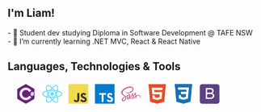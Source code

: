 <h2>I'm Liam!</h2>
- 👋 Student dev studying Diploma in Software Development @ TAFE NSW </br>
- 🌱 I’m currently learning .NET MVC, React & React Native


<h2>Languages, Technologies & Tools</h2>
<a href="https://git-scm.com/" title="Git"><img src="https://raw.githubusercontent.com/jmnote/z-icons/master/svg/git.svg" alt="" style="vertical-align:top; margin:4px; width: 40px"></a>
<a href="https://docs.microsoft.com/en-us/dotnet/csharp/" title="C#"><img src="https://github.com/devicons/devicon/blob/2ae2a900d2f041da66e950e4d48052658d850630/icons/csharp/csharp-plain.svg" style="margin:4px; height: 40px; width: 40px"></a>
<a href="https://reactjs.org/" title="React"><img src="https://github.com/devicons/devicon/blob/2ae2a900d2f041da66e950e4d48052658d850630/icons/react/react-original.svg" style="margin:4px; height: 40px; width: 40px"></a>
<a href="https://www.javascript.com/" title="JavaScript"><img src="https://github.com/devicons/devicon/blob/2ae2a900d2f041da66e950e4d48052658d850630/icons/javascript/javascript-original.svg" style="margin:4px; height: 40px; width: 40px"></a>
<a href="https://www.typescriptlang.org/" title="TypeScript"><img src="https://github.com/devicons/devicon/blob/2ae2a900d2f041da66e950e4d48052658d850630/icons/typescript/typescript-plain.svg" style="margin:4px; height: 40px; width: 40px"></a>
<a href="https://sass-lang.com/" title="Sass"><img src="https://github.com/devicons/devicon/blob/2ae2a900d2f041da66e950e4d48052658d850630/icons/sass/sass-original.svg" style="margin:4px; height: 40px; width: 40px"></a>
<a href="https://html.com/html5/" title="HTML5"><img src="https://github.com/devicons/devicon/blob/2ae2a900d2f041da66e950e4d48052658d850630/icons/html5/html5-plain.svg" style="margin:4px; height: 40px; width: 40px"></a>
<a href="https://developer.mozilla.org/en-US/docs/Web/CSS" title="CSS3"><img src="https://github.com/devicons/devicon/blob/2ae2a900d2f041da66e950e4d48052658d850630/icons/css3/css3-plain.svg" style="margin:4px; height: 40px; width: 40px"></a>
<a href="https://getbootstrap.com/" title="Bootstrap"><img src="https://github.com/devicons/devicon/blob/2ae2a900d2f041da66e950e4d48052658d850630/icons/bootstrap/bootstrap-plain.svg" style="margin:4px; height: 40px; width: 40px"></a>

<!---
HikariLee/HikariLee is a ✨ special ✨ repository because its `README.md` (this file) appears on your GitHub profile.
You can click the Preview link to take a look at your changes.
--->
